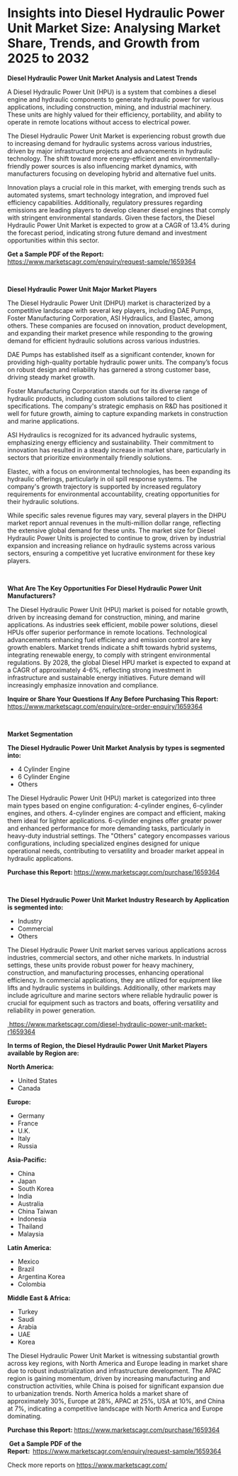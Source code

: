 <p><h1>Insights into Diesel Hydraulic Power Unit Market Size: Analysing Market Share, Trends, and Growth from 2025 to 2032</h1></p><p><strong>Diesel Hydraulic Power Unit Market Analysis and Latest Trends</strong></p>
<p><p>A Diesel Hydraulic Power Unit (HPU) is a system that combines a diesel engine and hydraulic components to generate hydraulic power for various applications, including construction, mining, and industrial machinery. These units are highly valued for their efficiency, portability, and ability to operate in remote locations without access to electrical power. </p><p>The Diesel Hydraulic Power Unit Market is experiencing robust growth due to increasing demand for hydraulic systems across various industries, driven by major infrastructure projects and advancements in hydraulic technology. The shift toward more energy-efficient and environmentally-friendly power sources is also influencing market dynamics, with manufacturers focusing on developing hybrid and alternative fuel units.</p><p>Innovation plays a crucial role in this market, with emerging trends such as automated systems, smart technology integration, and improved fuel efficiency capabilities. Additionally, regulatory pressures regarding emissions are leading players to develop cleaner diesel engines that comply with stringent environmental standards. Given these factors, the Diesel Hydraulic Power Unit Market is expected to grow at a CAGR of 13.4% during the forecast period, indicating strong future demand and investment opportunities within this sector.</p></p>
<p><strong>Get a Sample PDF of the Report:&nbsp;</strong> <a href="https://www.marketscagr.com/enquiry/request-sample/1659364?utm_campaign=2306&utm_medium=2&utm_source=Github&utm_content=ia&utm_term=17022025&utm_id=diesel-hydraulic-power-unit">https://www.marketscagr.com/enquiry/request-sample/1659364</a></p>
<p>&nbsp;</p>
<p><strong>Diesel Hydraulic Power Unit Major Market Players</strong></p>
<p><p>The Diesel Hydraulic Power Unit (DHPU) market is characterized by a competitive landscape with several key players, including DAE Pumps, Foster Manufacturing Corporation, ASI Hydraulics, and Elastec, among others. These companies are focused on innovation, product development, and expanding their market presence while responding to the growing demand for efficient hydraulic solutions across various industries.</p><p>DAE Pumps has established itself as a significant contender, known for providing high-quality portable hydraulic power units. The company’s focus on robust design and reliability has garnered a strong customer base, driving steady market growth. </p><p>Foster Manufacturing Corporation stands out for its diverse range of hydraulic products, including custom solutions tailored to client specifications. The company's strategic emphasis on R&D has positioned it well for future growth, aiming to capture expanding markets in construction and marine applications.</p><p>ASI Hydraulics is recognized for its advanced hydraulic systems, emphasizing energy efficiency and sustainability. Their commitment to innovation has resulted in a steady increase in market share, particularly in sectors that prioritize environmentally friendly solutions.</p><p>Elastec, with a focus on environmental technologies, has been expanding its hydraulic offerings, particularly in oil spill response systems. The company's growth trajectory is supported by increased regulatory requirements for environmental accountability, creating opportunities for their hydraulic solutions.</p><p>While specific sales revenue figures may vary, several players in the DHPU market report annual revenues in the multi-million dollar range, reflecting the extensive global demand for these units. The market size for Diesel Hydraulic Power Units is projected to continue to grow, driven by industrial expansion and increasing reliance on hydraulic systems across various sectors, ensuring a competitive yet lucrative environment for these key players.</p></p>
<p>&nbsp;</p>
<p><strong>What Are The Key Opportunities For Diesel Hydraulic Power Unit Manufacturers?</strong></p>
<p><p>The Diesel Hydraulic Power Unit (HPU) market is poised for notable growth, driven by increasing demand for construction, mining, and marine applications. As industries seek efficient, mobile power solutions, diesel HPUs offer superior performance in remote locations. Technological advancements enhancing fuel efficiency and emission control are key growth enablers. Market trends indicate a shift towards hybrid systems, integrating renewable energy, to comply with stringent environmental regulations. By 2028, the global Diesel HPU market is expected to expand at a CAGR of approximately 4-6%, reflecting strong investment in infrastructure and sustainable energy initiatives. Future demand will increasingly emphasize innovation and compliance.</p></p>
<p><strong>Inquire or Share Your Questions If Any Before Purchasing This Report:</strong> <a href="https://www.marketscagr.com/enquiry/pre-order-enquiry/1659364?utm_campaign=2306&utm_medium=2&utm_source=Github&utm_content=ia&utm_term=17022025&utm_id=diesel-hydraulic-power-unit">https://www.marketscagr.com/enquiry/pre-order-enquiry/1659364</a></p>
<p>&nbsp;</p>
<p><strong>Market Segmentation</strong></p>
<p><strong>The Diesel Hydraulic Power Unit Market Analysis by types is segmented into:</strong></p>
<p><ul><li>4 Cylinder Engine</li><li>6 Cylinder Engine</li><li>Others</li></ul></p>
<p><p>The Diesel Hydraulic Power Unit (HPU) market is categorized into three main types based on engine configuration: 4-cylinder engines, 6-cylinder engines, and others. 4-cylinder engines are compact and efficient, making them ideal for lighter applications. 6-cylinder engines offer greater power and enhanced performance for more demanding tasks, particularly in heavy-duty industrial settings. The "Others" category encompasses various configurations, including specialized engines designed for unique operational needs, contributing to versatility and broader market appeal in hydraulic applications.</p></p>
<p><strong>Purchase this Report:&nbsp;</strong><a href="https://www.marketscagr.com/purchase/1659364?utm_campaign=2306&utm_medium=2&utm_source=Github&utm_content=ia&utm_term=17022025&utm_id=diesel-hydraulic-power-unit">https://www.marketscagr.com/purchase/1659364</a></p>
<p>&nbsp;</p>
<p><strong>The Diesel Hydraulic Power Unit Market Industry Research by Application is segmented into:</strong></p>
<p><ul><li>Industry</li><li>Commercial</li><li>Others</li></ul></p>
<p><p>The Diesel Hydraulic Power Unit market serves various applications across industries, commercial sectors, and other niche markets. In industrial settings, these units provide robust power for heavy machinery, construction, and manufacturing processes, enhancing operational efficiency. In commercial applications, they are utilized for equipment like lifts and hydraulic systems in buildings. Additionally, other markets may include agriculture and marine sectors where reliable hydraulic power is crucial for equipment such as tractors and boats, offering versatility and reliability in power generation.</p></p>
<p><a href="https://www.marketscagr.com/diesel-hydraulic-power-unit-market-r1659364?utm_campaign=2306&utm_medium=2&utm_source=Github&utm_content=ia&utm_term=17022025&utm_id=diesel-hydraulic-power-unit">&nbsp;https://www.marketscagr.com/diesel-hydraulic-power-unit-market-r1659364</a></p>
<p><strong>In terms of Region, the Diesel Hydraulic Power Unit Market Players available by Region are:</strong></p>
<p>
    <p> <strong> North America: </strong>
        <ul>
            <li>United States</li>
            <li>Canada</li>
        </ul>
        </p> 
    <p> <strong> Europe: </strong>
        <ul>
            <li>Germany</li>
            <li>France</li>
            <li>U.K.</li>
            <li>Italy</li>
            <li>Russia</li>
        </ul>
        </p> 
    <p> <strong> Asia-Pacific: </strong>
        <ul>
            <li>China</li>
            <li>Japan</li>
            <li>South Korea</li>
            <li>India</li>
            <li>Australia</li>
            <li>China Taiwan</li>
            <li>Indonesia</li>
            <li>Thailand</li>
            <li>Malaysia</li>
        </ul>
        </p> 
    <p> <strong> Latin America: </strong>
        <ul>
            <li>Mexico</li>
            <li>Brazil</li>
            <li>Argentina Korea</li>
            <li>Colombia</li>
        </ul>
        </p> 
    <p> <strong> Middle East & Africa: </strong>
        <ul>
            <li>Turkey</li>
            <li>Saudi</li>
            <li>Arabia</li>
            <li>UAE</li>
            <li>Korea</li>
        </ul>
    </p>
    </p>
<p><p>The Diesel Hydraulic Power Unit Market is witnessing substantial growth across key regions, with North America and Europe leading in market share due to robust industrialization and infrastructure development. The APAC region is gaining momentum, driven by increasing manufacturing and construction activities, while China is poised for significant expansion due to urbanization trends. North America holds a market share of approximately 30%, Europe at 28%, APAC at 25%, USA at 10%, and China at 7%, indicating a competitive landscape with North America and Europe dominating.</p></p>
<p><strong>Purchase this Report: </strong><a href="https://www.marketscagr.com/purchase/1659364?utm_campaign=2306&utm_medium=2&utm_source=Github&utm_content=ia&utm_term=17022025&utm_id=diesel-hydraulic-power-unit">https://www.marketscagr.com/purchase/1659364</a></p>
<p>&nbsp;<strong>Get a Sample PDF of the Report:&nbsp;&nbsp;</strong><a href="https://www.marketscagr.com/enquiry/request-sample/1659364?utm_campaign=2306&utm_medium=2&utm_source=Github&utm_content=ia&utm_term=17022025&utm_id=diesel-hydraulic-power-unit">https://www.marketscagr.com/enquiry/request-sample/1659364</a></p>
<p><strong></strong></p>
<p>Check more reports on <a href="https://www.marketscagr.com/?utm_campaign=2306&utm_medium=2&utm_source=Github&utm_content=ia&utm_term=17022025&utm_id=diesel-hydraulic-power-unit">https://www.marketscagr.com/</a></p>